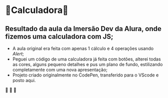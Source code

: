 # 📱Calculadora📱

## Resultado da aula da Imersão Dev da Alura, onde fizemos uma calculadora com JS;

* A aula original era feita com apenas 1 cálculo e 4 operações usando _Alert_;
* Peguei um código de uma calculadora já feita com botões, alterei todas as cores, alguns pequeno detalhes e pus um plano de fundo, estilizando completamente com uma nova apresentação;
* Projeto criado originalmente no CodePen, transferido para o VScode e posto aqui.

🚀 🚀 🚀
